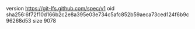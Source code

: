 version https://git-lfs.github.com/spec/v1
oid sha256:6f72f10d166b2c2e8a395e03e734c5afc852b59aeca73ced124f6b9c96268d53
size 9078
